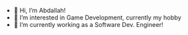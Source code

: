 - 👋 Hi, I’m Abdallah!
- 👀 I’m interested in Game Development, currently my hobby
- 🌱 I’m currently working as a Software Dev. Engineer!

<!---
abdo-1998/abdo-1998 is a ✨ special ✨ repository because its `README.md` (this file) appears on your GitHub profile.
You can click the Preview link to take a look at your changes.
--->
